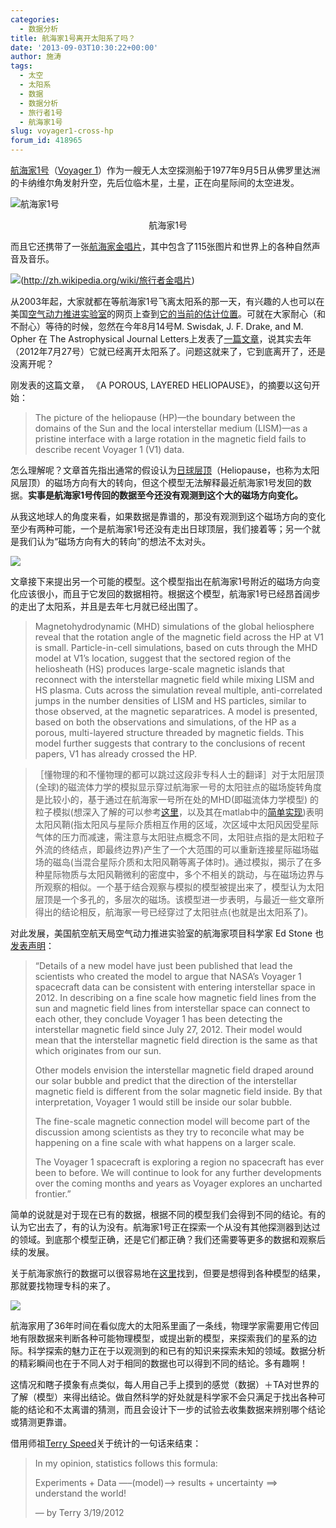 ```yaml
---
categories:
  - 数据分析
title: 航海家1号离开太阳系了吗？
date: '2013-09-03T10:30:22+00:00'
author: 施涛
tags:
  - 太空
  - 太阳系
  - 数据
  - 数据分析
  - 旅行者1号
  - 航海家1号
slug: voyager1-cross-hp
forum_id: 418965
---
```


[航海家1号](http://zh.wikipedia.org/zh-tw/旅行者1号)（[Voyager 1](http://voyager.jpl.nasa.gov)）作为一艘无人太空探测船于1977年9月5日从佛罗里达洲的卡纳维尔角发射升空，先后位临木星，土星，正在向星际间的太空进发。

![航海家1号](http://upload.wikimedia.org/wikipedia/commons/thumb/d/d2/Voyager.jpg/766px-Voyager.jpg)

<p style="text-align:center">航海家1号</p>
 
而且它还携带了一张[航海家金唱片](http://voyager.jpl.nasa.gov/spacecraft/goldenrec.html)，其中包含了115张图片和世界上的各种自然声音及音乐。<!--more-->

![](http://voyager.jpl.nasa.gov/images/features/features2.jpg)(http://zh.wikipedia.org/wiki/旅行者金唱片)

从2003年起，大家就都在等航海家1号飞离太阳系的那一天，有兴趣的人也可以在美国[空气动力推进实验室](http://voyager.jpl.nasa.gov/index.html)的网页上查到[它的当前的估计位置](http://voyager.jpl.nasa.gov/where/)。可就在大家耐心（和不耐心）等待的时候，忽然在今年8月14号M. Swisdak, J. F. Drake, and M. Opher 在 The Astrophysical Journal Letters上发表了[一篇文章](http://iopscience.iop.org/2041-8205/774/1/L8/pdf/2041-8205_774_1_L8.pdf)，说其实去年（2012年7月27号）它就已经离开太阳系了。问题这就来了，它到底离开了，还是没离开呢？

刚发表的这篇文章， 《A POROUS, LAYERED HELIOPAUSE》，的摘要以这句开始：

> The picture of the heliopause (HP)—the boundary between the domains of the Sun and the local interstellar medium (LISM)—as a pristine interface with a large rotation in the magnetic field fails to describe recent Voyager 1 (V1) data.

怎么理解呢？文章首先指出通常的假设认为[日球层顶](http://zh.wikipedia.org/zh-cn/日球層頂)（Heliopause，也称为太阳风层顶）的磁场方向有大的转向，但这个模型无法解释最近航海家1号发回的数据。**实事是航海家1号传回的数据至今还没有观测到这个大的磁场方向变化。**

从我这地球人的角度来看，如果数据是靠谱的，那没有观测到这个磁场方向的变化至少有两种可能，一个是航海家1号还没有走出日球顶层，我们接着等；另一个就是我们认为“磁场方向有大的转向”的想法不太对头。

![](http://voyager.jpl.nasa.gov/images/features/features1.jpg)

文章接下来提出另一个可能的模型。这个模型指出在航海家1号附近的磁场方向变化应该很小，而且于它发回的数据相符。根据这个模型，航海家1号已经昂首阔步的走出了太阳系，并且是去年七月就已经出围了。

> Magnetohydrodynamic (MHD) simulations of the global heliosphere reveal that the rotation angle of the magnetic field across the HP at V1 is small. Particle-in-cell simulations, based on cuts through the MHD model at V1’s location, suggest that the sectored region of the heliosheath (HS) produces large-scale magnetic islands that reconnect with the interstellar magnetic field while mixing LISM and HS plasma. Cuts across the simulation reveal multiple, anti-correlated jumps in the number densities of LISM and HS particles, similar to those observed, at the magnetic separatrices. A model is presented, based on both the observations and simulations, of the HP as a porous, multi-layered structure threaded by magnetic fields. This model further suggests that contrary to the conclusions of recent papers, V1 has already crossed the HP.

> ［懂物理的和不懂物理的都可以跳过这段非专科人士的翻译］对于太阳层顶(全球)的磁流体力学的模拟显示穿过航海家一号的太阳驻点的磁场旋转角度是比较小的，基于通过在航海家一号所在处的MHD(即磁流体力学模型) 的粒子模拟(想深入了解的可以参考[这里](https://perswww.kuleuven.be/~u0052182/weather/pic.pdf)，以及其在matlab中的[简单实现](http://www.particleincell.com/2011/particle-in-cell-example/))表明太阳风鞘(指太阳风与星际介质相互作用的区域，次区域中太阳风因受星际气体的压力而减速，需注意与太阳驻点概念不同，太阳驻点指的是太阳粒子外流的终结点，即最终边界)产生了一个大范围的可以重新连接星际磁场磁场的磁岛(当混合星际介质和太阳风鞘等离子体时)。通过模拟，揭示了在多种星际物质与太阳风鞘微利的密度中，多个不相关的跳动，与在磁场边界与所观察的相似。一个基于结合观察与模拟的模型被提出来了，模型认为太阳层顶是一个多孔的，多层次的磁场。该模型进一步表明，与最近一些文章所得出的结论相反，航海家一号已经穿过了太阳驻点(也就是出太阳系了)。

对此发展，美国航空航天局空气动力推进实验室的航海家项目科学家 Ed Stone 也[发表声明](http://www.jpl.nasa.gov/news/news.php?release=2013-251)：

> “Details of a new model have just been published that lead the scientists who created the model to argue that NASA’s Voyager 1 spacecraft data can be consistent with entering interstellar space in 2012. In describing on a fine scale how magnetic field lines from the sun and magnetic field lines from interstellar space can connect to each other, they conclude Voyager 1 has been detecting the interstellar magnetic field since July 27, 2012. Their model would mean that the interstellar magnetic field direction is the same as that which originates from our sun.
> 
> Other models envision the interstellar magnetic field draped around our solar bubble and predict that the direction of the interstellar magnetic field is different from the solar magnetic field inside. By that interpretation, Voyager 1 would still be inside our solar bubble.
>
> The fine-scale magnetic connection model will become part of the discussion among scientists as they try to reconcile what may be happening on a fine scale with what happens on a larger scale.
> 
> The Voyager 1 spacecraft is exploring a region no spacecraft has ever been to before. We will continue to look for any further developments over the coming months and years as Voyager explores an uncharted frontier.”

简单的说就是对于现在已有的数据，根据不同的模型我们会得到不同的结论。有的认为它出去了，有的认为没有。航海家1号正在探索一个从没有其他探测器到达过的领域。到底那个模型正确，还是它们都正确？我们还需要等更多的数据和观察后续的发展。

关于航海家旅行的数据可以很容易地在[这里](http://voyager.jpl.nasa.gov/science/Voyager_Science_Data.html)找到，但要是想得到各种模型的结果，那就要找物理专科的来了。

![](http://abyss.uoregon.edu/~js/images/voy_traj.jpg)

航海家用了36年时间在看似庞大的太阳系里画了一条线，物理学家需要用它传回地有限数据来判断各种可能物理模型，或提出新的模型，来探索我们的星系的边际。科学探索的魅力正在于以观测到的和已有的知识来探索未知的领域。数据分析的精彩瞬间也在于不同人对于相同的数据也可以得到不同的结论。多有趣啊！

这情况和瞎子摸象有点类似，每人用自己手上摸到的感觉（数据）＋TA对世界的了解（模型）来得出结论。做自然科学的好处就是科学家不会只满足于找出各种可能的结论和不太离谱的猜测，而且会设计下一步的试验去收集数据来辨别哪个结论或猜测更靠谱。

借用师祖[Terry Speed](http://www.stat.berkeley.edu/~terry/)关于统计的一句话来结束：

> In my opinion, statistics follows this formula:
> 
> Experiments + Data —–(model)––> results + uncertainty ==> understand the world!
> 
> — by Terry 3/19/2012
